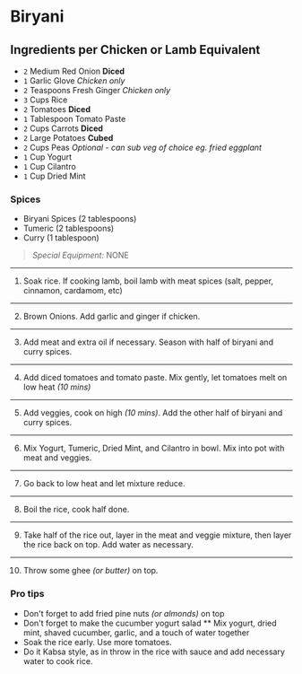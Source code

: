 # Biryani


<!-- ---
title: Basque Burnt Cheescake
category: Baking
description: 
image: basque.jpg
size: 1 10" Cake
time: 1.5 hour
author: Molly Baz
source: https://www.bonappetit.com/recipe/basque-burnt-cheesecake
veggie: ✓
sweet: ✓
--- -->

## Ingredients per Chicken or Lamb Equivalent 

* `2` Medium Red Onion **Diced**
* `1` Garlic Glove *Chicken only*
* `2` Teaspoons Fresh Ginger *Chicken only*
* `3` Cups Rice
* `2` Tomatoes **Diced**
* `1` Tablespoon Tomato Paste
* `2` Cups Carrots **Diced**
* `2` Large Potatoes **Cubed**
* `2` Cups Peas *Optional - can sub veg of choice eg. fried eggplant*
* `1` Cup Yogurt 
* `1` Cup Cilantro
* `1` Cup Dried Mint

### Spices
* Biryani Spices (2 tablespoons)
* Tumeric (2 tablespoons)
* Curry (1 tablespoon)

> *Special Equipment:* NONE

---

1. Soak rice. If cooking lamb, boil lamb with meat spices (salt, pepper, cinnamon, cardamom, etc)

---

2. Brown Onions. Add garlic and ginger if chicken. 

---

3. Add meat and extra oil if necessary. Season with half of biryani and curry spices.

---

4. Add diced tomatoes and tomato paste. Mix gently, let tomatoes melt on low heat *(10 mins)*

---

5. Add veggies, cook on high *(10 mins)*. Add the other half of biryani and curry spices. 

---

6. Mix Yogurt, Tumeric, Dried Mint, and Cilantro in bowl. Mix into pot with meat and veggies. 

---

7. Go back to low heat and let mixture reduce. 

___

8. Boil the rice, cook half done.

--- 

9. Take half of the rice out, layer in the meat and veggie mixture, then layer the rice back on top. Add water as necessary. 

--- 

10. Throw some ghee *(or butter)* on top.

### Pro tips

* Don't forget to add fried pine nuts *(or almonds)* on top
* Don't forget to make the cucumber yogurt salad 
** Mix yogurt, dried mint, shaved cucumber, garlic, and a touch of water together
* Soak the rice early. Use more tomatoes. 
* Do it Kabsa style, as in throw in the rice with sauce and add necessary water to cook rice. 
